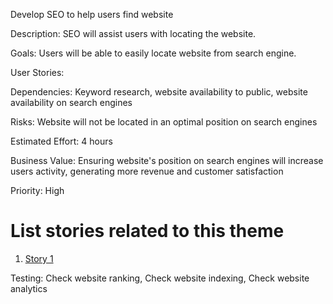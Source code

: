 Develop SEO to help users find website

Description: SEO will assist users with locating the website.

Goals: Users will be able to easily locate website from search engine.

User Stories:

Dependencies: Keyword research, website availability to public, website availability on search engines 

Risks: Website will not be located in an optimal position on search engines

Estimated Effort: 4 hours

Business Value: Ensuring website's position on search engines will increase users activity, generating more revenue and customer satisfaction

Priority: High

# List stories related to this theme
1. [Story 1](documentation/templates/theme/initiatives/epics/stories/story_template.md)

Testing: Check website ranking, Check website indexing, Check website analytics


